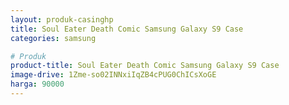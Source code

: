 ```yaml
---
layout: produk-casinghp
title: Soul Eater Death Comic Samsung Galaxy S9 Case
categories: samsung

# Produk
product-title: Soul Eater Death Comic Samsung Galaxy S9 Case
image-drive: 1Zme-so02INNxiIqZB4cPUG0ChICsXoGE
harga: 90000
---
```

